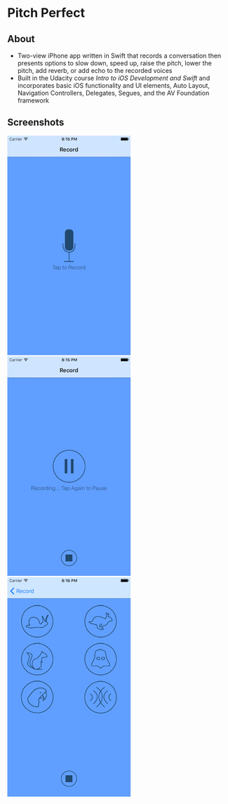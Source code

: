 # Pitch Perfect

## About

- Two-view iPhone app written in Swift that records a conversation then presents options to slow down, speed up, raise the pitch, lower the pitch, add reverb, or add echo to the recorded voices
- Built in the Udacity course _Intro to iOS Development and Swift_ and incorporates basic iOS functionality and UI elements, Auto Layout, Navigation Controllers, Delegates, Segues, and the AV Foundation framework

## Screenshots

![alt text](Screenshots/RecordSoundsViewControllerIdle.png "Record Sounds View Controller Idle") ![alt text](Screenshots/RecordSoundsViewControllerActive.png "Record Sounds View Controller Active") ![alt text](Screenshots/PlaySoundsViewController.png "Record Sounds View Controller Active")


